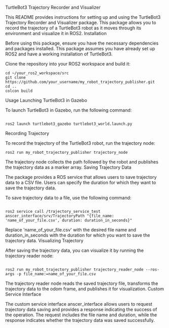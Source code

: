 TurtleBot3 Trajectory Recorder and Visualizer

This README provides instructions for setting up and using the TurtleBot3 Trajectory Recorder and Visualizer package. This package allows you to record the trajectory of a TurtleBot3 robot as it moves through its environment and visualize it in ROS2.
Installation

Before using this package, ensure you have the necessary dependencies and packages installed. This package assumes you have already set up ROS2 and have a working installation of TurtleBot3.

Clone the repository into your ROS2 workspace and build it:


```
cd ~/your_ros2_workspace/src
git clone https://github.com/your_username/my_robot_trajectory_publisher.git
cd ..
colcon build
```

Usage
Launching TurtleBot3 in Gazebo

To launch TurtleBot3 in Gazebo, run the following command:

```

ros2 launch turtlebot3_gazebo turtlebot3_world.launch.py
```

Recording Trajectory

To record the trajectory of the TurtleBot3 robot, run the trajectory node:

```
ros2 run my_robot_trajectory_publisher trajectory_node
```

The trajectory node collects the path followed by the robot and publishes the trajectory data as a marker array.
Saving Trajectory Data

The package provides a ROS service that allows users to save trajectory data to a CSV file. Users can specify the duration for which they want to save the trajectory data.

To save trajectory data to a file, use the following command:

```

ros2 service call /trajectory_service_test anscer_interface/srv/TrajectoryPath "{file_name: 'name_of_your_file.csv', duration: duration_in_seconds}"
```

Replace 'name_of_your_file.csv' with the desired file name and duration_in_seconds with the duration for which you want to save the trajectory data.
Visualizing Trajectory

After saving the trajectory data, you can visualize it by running the trajectory reader node:

```

ros2 run my_robot_trajectory_publisher trajectory_reader_node --ros-args -p file_name:=name_of_your_file.csv
```

The trajectory reader node reads the saved trajectory file, transforms the trajectory data to the odom frame, and publishes it for visualization.
Custom Service Interface

The custom service interface anscer_interface allows users to request trajectory data saving and provides a response indicating the success of the operation. The request includes the file name and duration, while the response indicates whether the trajectory data was saved successfully.
